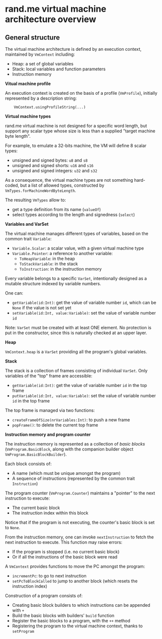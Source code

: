 rand.me virtual machine architecture overview
=============================================

General structure
-----------------
The virtual machine architecture is defined by an execution
context, maintained by `VmContext` including:
  * Heap: a set of global variables
  * Stack: local variables and function parameters
  * Instruction memory

**Vitual machine profile**

An execution context is created on the basis of a profile (`VmProfile`), initially
represented by a description string:

```
    VmContext.usingProfileString(...)
```

**Virtual machine types**

rand.me virtual machine is not designed for a specific word length, but support any
scalar type whose size is less than a supplied "target machine byte length".

For example, to emulate a 32-bits machine, the VM will define 8 scalar types:
  * unsigned and signed bytes: `u8` and `s8`
  * unsigned and signed shorts: `u16` and `s16`
  * unsigned and signed integers: `u32` and `s32`

As a consequence, the virtual machine types are not something hard-coded,
but a list of allowed types, constructed by `VmTypes.forMachineWordByteLength`.

The resulting `VmTypes` allow to:
  * get a type definition from its name (`valueOf`)
  * select types according to the length and signedness (`select`)

**Variables and VarSet**

The virtual machine manages different types of variables, based on the common trait `Variable`:
  * `Variable.Scalar`: a scalar value, with a given virtual machine type
  * `Variable.Pointer`: a reference to another variable:
    * `ToHeapVariable`: in the heap
    * `ToStackVariable`: in the stack
    * `ToInstruction`: in the instruction memory

Every variable belongs to a specific `VarSet`, intentionally designed as a mutable structure
indexed by variable numbers.

One can:
  * `getVariable(id:Int)`: get the value of variable number `id`, which
    can be `None` if the value is not set yet
  * `setVariable(id:Int, value:Variable)`: set the value of variable number `id`

Note: `VarSet` must be created with at least ONE element. No protection is put in the constructor,
since this is naturally checked at an upper layer.

**Heap**

`VmContext.heap` is a `VarSet` providing all the program's global variables.

**Stack**

The stack is a collection of frames consisting of individual `VarSet`. Only variables of the "top"
frame are accessible:
  * `getVariable(id:Int)`: get the value of variable number `id` in the top frame
  * `putVariable(id:Int, value:Variable)`: set the value of variable number `id` in the top frame

The top frame is managed via two functions:
  * `createFrameOfSize(nrVariables:Int)`: to push a new frame
  * `popFrame()`: to delete the current top frame

**Instruction memory and program counter**

The instruction memory is represented as a collection of *basic blocks* (`VmProgram.BasicBlock`,
along with the companion builder object `VmProgram.BasicBlockBuilder`).

Each block consists of:
  * A name (which must be unique amongst the program)
  * A sequence of instructions (represented by the common trait `Instruction`)

The program counter (`VmProgram.Counter`) maintains a "pointer" to the next instruction to execute:
  * The current basic block
  * The instruction index within this block

Notice that if the program is not executing, the counter's basic block is set to `None`.

From the instruction memory, one can invoke `nextInstruction` to fetch the next instruction to execute.
This function may raise errors:
  * If the program is stopped (i.e. no current basic block)
  * Or if all the instructions of the basic block were read

A `VmContext` provides functions to move the PC amongst the program:
  * `incrementPc`: to go to next instruction
  * `setPcToBlockCalled` to jump to another block (which resets the instruction index)

Construction of a program consists of:
  * Creating basic block builders to which instructions can be appended with `+`
  * Build the basic blocks with builders' `build` function
  * Register the basic blocks to a program, with the `++` method
  * Registering the program to the virtual machine context, thanks to `setProgram`

